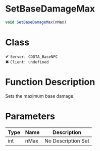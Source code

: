 # SetBaseDamageMax
```js	
void SetBaseDamageMax(nMax)
```
# Class
✔ `Server: CDOTA_BaseNPC`  
✖ `Client: undefined`  

# Function Description
Sets the maximum base damage.
# Parameters
Type|Name|Description
--|--|--
int|nMax|No Description Set

